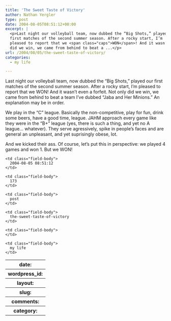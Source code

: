 ```yaml
---
title: 'The Sweet Taste of Victory'
author: Nathan Yergler
type: post
date: 2004-08-05T08:51:12+00:00
excerpt: |
  <p>Last night our volleyball team, now dubbed the “Big Shots,” played our
  first matches of the second summer season. After a rocky start, I’m
  pleased to report that we <span class="caps">WON</span>! And it wasn’t even a forfeit. Not only
  did we win, we came from behind to beat a ...</p>
url: /2004/08/05/the-sweet-taste-of-victory/
categories:
  - my life

---
```

Last night our volleyball team, now dubbed the “Big Shots,” played our first matches of the second summer season. After a rocky start, I’m pleased to report that we <span class="caps">WON</span>! And it wasn’t even a forfeit. Not only did we win, we came from behind to beat a team I’ve dubbed “Jaba and Her Minions.” An explanation may be in order.

We play in the “C” league. Basically the non-competitive, play for fun, drink some beers, have a good time, league. <span class="caps">JAHM</span> approach every game like they were in the “B+” league (yes, there is such a thing, and yet no A league… whatever). They serve agressively, spike in people’s faces and are general an unpleasant, and yet suprisingly obese, lot.

And we kicked their ass. Of course, let’s put this in perspective: we played 4 games and won 1. But we <span class="caps">WON</span>!

<table class="docutils field-list" frame="void" rules="none">
  <col class="field-name" /> <col class="field-body" /> <tr class="field">
    <th class="field-name">
      date:
    </th>

    <td class="field-body">
      2004-08-05 08:51:12
    </td>
  </tr>

  <tr class="field">
    <th class="field-name">
      wordpress_id:
    </th>

    <td class="field-body">
      173
    </td>
  </tr>

  <tr class="field">
    <th class="field-name">
      layout:
    </th>

    <td class="field-body">
      post
    </td>
  </tr>

  <tr class="field">
    <th class="field-name">
      slug:
    </th>

    <td class="field-body">
      the-sweet-taste-of-victory
    </td>
  </tr>

  <tr class="field">
    <th class="field-name">
      comments:
    </th>

    <td class="field-body">
    </td>
  </tr>

  <tr class="field">
    <th class="field-name">
      category:
    </th>

    <td class="field-body">
      my life
    </td>
  </tr>
</table>